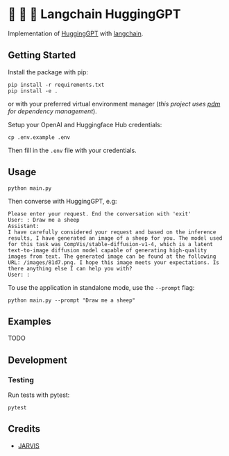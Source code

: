 # :parrot: :hugs: :robot: Langchain HuggingGPT

Implementation of [HuggingGPT](https://arxiv.org/abs/2303.17580) with [langchain](https://docs.langchain.com/docs/).

## Getting Started

Install the package with pip:

```commandline
pip install -r requirements.txt
pip install -e .
```

or with your preferred virtual environment manager (_this project uses [pdm](https://pdm.fming.dev/) for dependency management_).

Setup your OpenAI and Huggingface Hub credentials:

```commandline
cp .env.example .env
```

Then fill in the `.env` file with your credentials.

## Usage

```commandline
python main.py
```

Then converse with HuggingGPT, e.g:

```commandline
Please enter your request. End the conversation with 'exit'
User: : Draw me a sheep
Assistant:
I have carefully considered your request and based on the inference results, I have generated an image of a sheep for you. The model used for this task was CompVis/stable-diffusion-v1-4, which is a latent text-to-image diffusion model capable of generating high-quality images from text. The generated image can be found at the following URL: /images/81d7.png. I hope this image meets your expectations. Is there anything else I can help you with?
User: :
```

To use the application in standalone mode, use the `--prompt` flag:

```commandline
python main.py --prompt "Draw me a sheep"
```

## Examples

TODO

## Development

### Testing

Run tests with pytest:

```commandline
pytest
```

## Credits

* [JARVIS](https://github.com/microsoft/JARVIS)


